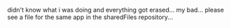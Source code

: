 didn't know what i was doing and everything got erased... my bad...
please see a file for the same app in the sharedFiles repository...
